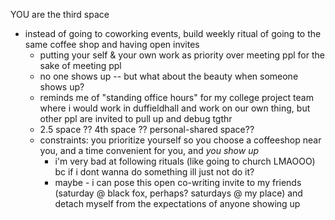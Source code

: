 YOU are the third space
* instead of going to coworking events, build weekly ritual of going to the same coffee shop and having open invites
	* putting your self & your own work as priority over meeting ppl for the sake of meeting ppl
	* no one shows up -- but what about the beauty when someone shows up?
	* reminds me of "standing office hours" for my college project team where i would work in duffieldhall and work on our own thing, but other ppl are invited to pull up and debug tgthr 
	* 2.5 space ?? 4th space ?? personal-shared space??
	* constraints: you prioritize yourself so you choose a coffeeshop near you, and a time convenient for you, and *you show up*
		* i'm very bad at following rituals (like going to church LMAOOO) bc if i dont wanna do something ill just not do it? 
		* maybe - i can pose this open co-writing invite to my friends (saturday @ black fox, perhaps? saturdays @ my place) and detach myself from the expectations of anyone showing up